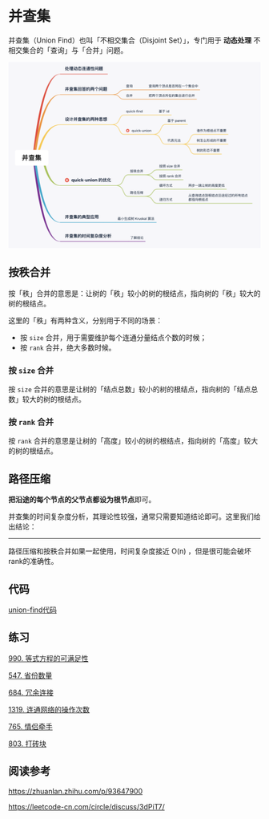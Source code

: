 # 并查集

并查集（Union Find）也叫「不相交集合（Disjoint Set）」，专门用于 **动态处理** 不相交集合的「查询」与「合并」问题。

![image.png](picture/1615973712-RWNizN-image.png)

## 按秩合并

按「秩」合并的意思是：让树的「秩」较小的树的根结点，指向树的「秩」较大的树的根结点。

这里的「秩」有两种含义，分别用于不同的场景：

- 按 `size` 合并，用于需要维护每个连通分量结点个数的时候；
- 按 `rank` 合并，绝大多数时候。

### 按 `size` 合并

按 `size` 合并的意思是让树的「结点总数」较小的树的根结点，指向树的「结点总数」较大的树的根结点。

### 按 `rank` 合并

按 `rank` 合并的意思是让树的「高度」较小的树的根结点，指向树的「高度」较大的树的根结点。

## 路径压缩

**把沿途的每个节点的父节点都设为根节点**即可。

并查集的时间复杂度分析，其理论性较强，通常只需要知道结论即可。这里我们给出结论：

---

路径压缩和按秩合并如果一起使用，时间复杂度接近 O(n) ，但是很可能会破坏rank的准确性。

## 代码

[union-find代码](https://github.com/Yefangbiao/study-co/tree/main/03_algorithm/algorithm/2_data_structure/union-find)

## 练习

[990. 等式方程的可满足性](https://leetcode-cn.com/problems/satisfiability-of-equality-equations/)

[547. 省份数量](https://leetcode-cn.com/problems/number-of-provinces/)

[684. 冗余连接](https://leetcode-cn.com/problems/redundant-connection/)

[1319. 连通网络的操作次数](https://leetcode-cn.com/problems/number-of-operations-to-make-network-connected/)

[765. 情侣牵手](https://leetcode-cn.com/problems/couples-holding-hands/)

[803. 打砖块](https://leetcode-cn.com/problems/bricks-falling-when-hit/)

## 阅读参考

https://zhuanlan.zhihu.com/p/93647900

https://leetcode-cn.com/circle/discuss/3dPiT7/
